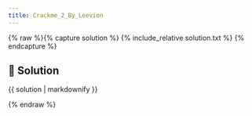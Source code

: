 ```yaml
---
title: Crackme_2_By_Leevion
---
```


{% raw %}{% capture solution %}
{% include_relative solution.txt %}
{% endcapture %}

## 📝 Solution

{{ solution | markdownify }}

{% endraw %}
